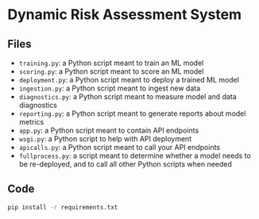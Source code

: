 # Dynamic Risk Assessment System 

## Files
* `training.py`: a Python script meant to train an ML model
* `scoring.py`: a Python script meant to score an ML model
* `deployment.py`: a Python script meant to deploy a trained ML model
* `ingestion.py`: a Python script meant to ingest new data
* `diagnostics.py`: a Python script meant to measure model and data diagnostics
* `reporting.py`: a Python script meant to generate reports about model metrics
* `app.py`: a Python script meant to contain API endpoints
* `wsgi.py`: a Python script to help with API deployment
* `apicalls.py`: a Python script meant to call your API endpoints
* `fullprocess.py`: a script meant to determine whether a model needs to be re-deployed, 
and to call all other Python scripts when needed

## Code
```bash
pip install -r requirements.txt
```